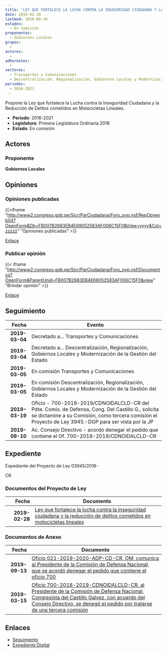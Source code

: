 ```yaml
---
title: "LEY QUE FORTALECE LA LUCHA CONTRA LA INSEGURIDAD CIUDADANA Y LA REDUCCIÓN DE DELITOS COMETIDOS EN MOTOCICLETAS LINEALES"
date: 2019-02-28
lastmod: 2019-09-10
estados: 
  - En comisión
proponentes: 
  - Gobiernos Locales
grupos: 
  - 
autores: 
  - 
adherentes: 
  - 
sectores: 
  - Transportes y Comunicaciones
  - Descentralización, Regionalización, Gobiernos Locales y Modernización de la Gestión del Estado
periodos: 
  - 2016-2021
---
```


Propone la Ley que fortalece la Lucha contra la Inseguridad Ciudadana y la Reducción de Delitos cometidos en Motocicletas Lineales.

- **Periodo**: 2016-2021
- **Legislatura**: Primera Legislatura Ordinaria 2018
- **Estado**: En comisión

## Actores

### Proponente

**Gobiernos Locales**


## Opiniones

### Opiniones publicadas

{{<iframe "http://www2.congreso.gob.pe/Sicr/ParCiudadana/Foro_pvp.nsf/RepOpiweb04?OpenForm&Db=FB007B2683EB4E69052583AF006C15F0&View=yyyy&Col=zzzzz" "Opiniones publicadas" >}}

[Enlace](http://www2.congreso.gob.pe/Sicr/ParCiudadana/Foro_pvp.nsf/RepOpiweb04?OpenForm&Db=FB007B2683EB4E69052583AF006C15F0&View=yyyy&Col=zzzzz)
### Publicar opinión

{{< iframe "http://www2.congreso.gob.pe/Sicr/ParCiudadana/Foro_pvp.nsf/Documentos?OpenForm&ParentUnid=FB007B2683EB4E69052583AF006C15F0&view" "Brindar opinión" >}}

[Enlace](http://www2.congreso.gob.pe/Sicr/ParCiudadana/Foro_pvp.nsf/Documentos?OpenForm&ParentUnid=FB007B2683EB4E69052583AF006C15F0&view)

## Seguimiento

| Fecha | Evento |
|------:|--------|
| **2019-03-04** | Decretado a... Transportes y Comunicaciones|
| **2019-03-04** | Decretado a... Descentralización, Regionalización, Gobiernos Locales y Modernización de la Gestión del Estado|
| **2019-03-05** | En comisión Transportes y Comunicaciones|
| **2019-03-05** | En comisión Descentralización, Regionalización, Gobiernos Locales y Modernización de la Gestión del Estado|
| **2019-03-19** | Oficio - 700-2018-2019/CDNOIDALCLD-CR del Pdte. Comis. de Defensa, Cong. Del Castillo G., solicita se dictamine a su Comisión, como tercera comisión el Proyecto de Ley 3945.-DGP para ser vista por la JP|
| **2019-09-10** | Ac. Consejo Directivo - acordó denegar el pedido que contiene el Of. 700-2018-2019/CDNOIDALCLD-CR|


## Expediente

Expediente del Proyecto de Ley 03945/2018-

CR


### Documentos del Proyecto de Ley

| Fecha | Documento |
|------:|--------|
| **2019-02-28** | [Ley que fortalece la lucha contra la inseguridad ciudadana y la reducción de delitos cometidos en motocicletas lineales](http://www.leyes.congreso.gob.pe/Documentos/2016_2021/Proyectos_de_Ley_y_de_Resoluciones_Legislativas/PL0394520190228.pdf) |

### Documentos de Anexo

| Fecha | Documento |
|------:|--------|
| **2019-09-13** | [Oficio 021-2019-2020-ADP-CD-CR, OM, comunica al Presidente de la Comisión de Defensa Nacional, que se acordó denegar el pedido que contiene el oficio 700](http://www.leyes.congreso.gob.pe/Documentos/2016_2021/Oficios/Oficialia_Mayor/OFICIO-021-2019-2020-ADP-CD-CR.pdf) |
| **2019-03-15** | [Oficio 700-2018-2019-CDNOIDALCLD-CR, al Presidente de la Comisión de Defensa Nacional, Congresista del Castillo Galvez, con acuerdo del Consejo Directivo, se denegó el pedido por tratarse de una tercera comisión](http://www.leyes.congreso.gob.pe/Documentos/2016_2021/Consejo_Directivo/Pedidos_Pase_a_Comision/OFICIO-700-2018-2019-CDNOIDALCLD-CR.pdf) |

## Enlaces 

- [Seguimiento](http://www2.congreso.gob.pe/Sicr/TraDocEstProc/CLProLey2016.nsf/f7fff46988ca05b1052578e100829cc7/224ee4abdba35078052583af005f1293?OpenDocument)
- [Expediente Digital](http://www2.congreso.gob.pe/Sicr/TraDocEstProc/CLProLey2016.nsf/f7fff46988ca05b1052578e100829cc7/224ee4abdba35078052583af005f1293?OpenDocument&Click=05257FB7005EB655.eb71d0cf91d8294e05256cdf006b5706/$Body/0.1C6C)
